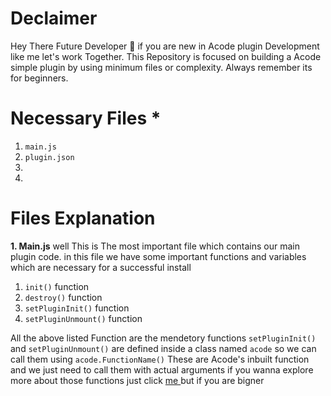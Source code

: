 # Declaimer 
Hey There Future Developer 👋 if you are new in Acode plugin Development like me let's work Together. This Repository is focused on building a Acode simple plugin by using minimum files or complexity. Always remember its for beginners.

# Necessary Files *
1. `main.js`
2. `plugin.json`
3. 
4. 


# Files Explanation 

**1. Main.js**
well This is The most important file which contains our main plugin code. in this file we have some important functions and variables which are necessary for a successful install

1. `init()` function
2. `destroy()` function
3. `setPluginInit()` function
4. `setPluginUnmount()` function 

All the above listed Function are the mendetory functions `setPluginInit()` and `setPluginUnmount()` are defined inside a class named `acode` so we can call them using `acode.FunctionName()` These are Acode's inbuilt function and we just need to call them with actual arguments if you wanna explore more about those functions just click <a href=""> me </a> but if you are bigner 

